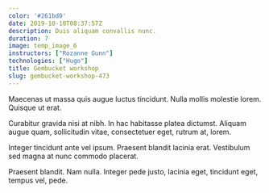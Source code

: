 ```yaml
---
color: '#261bd0'
date: 2019-10-10T08:37:57Z
description: Duis aliquam convallis nunc.
duration: 7
image: temp_image_6
instructors: ["Rozanne Gunn"]
technologies: ["Hugo"]
title: Gembucket workshop
slug: gembucket-workshop-473
---
```

Maecenas ut massa quis augue luctus tincidunt. Nulla mollis molestie lorem. Quisque ut erat.

Curabitur gravida nisi at nibh. In hac habitasse platea dictumst. Aliquam augue quam, sollicitudin vitae, consectetuer eget, rutrum at, lorem.

Integer tincidunt ante vel ipsum. Praesent blandit lacinia erat. Vestibulum sed magna at nunc commodo placerat.

Praesent blandit. Nam nulla. Integer pede justo, lacinia eget, tincidunt eget, tempus vel, pede.
